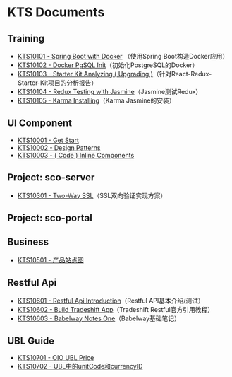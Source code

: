 # KTS Documents

## Training

* [KTS10101 - Spring Boot with Docker](/reference/3kts-works/31training/kts10002-spring-boot-with-docker.md) （使用Spring Boot构造Docker应用）
* [KTS10102 - Docker PgSQL Init](/reference/3kts-works/31training/kts10102-docker-pgsql-init.md)（初始化PostgreSQL的Docker）
* [KTS10103 - Starter Kit Analyzing \( Upgrading \)](/reference/3kts-works/31training/kts10103-starter-kit-analyzing-upgrading.md)（针对React-Redux-Starter-Kit项目的分析报告）
* [KTS10104 - Redux Testing with Jasmine](/reference/3kts-works/31training/kts10104-redux-testing-with-jasmine.md)（Jasmine测试Redux）
* [KTS10105 - Karma Installing](/reference/3kts-works/31training/kts10105-karma-installing.md)（Karma Jasmine的安装）

## UI Component

* [KTS10001 - Get Start](/reference/3kts-works/32ts-ui-component/kts10001-get-start.md)
* [KTS10002 - Design Patterns](/reference/3kts-works/32ts-ui-component/kts10002-design-principles.md)
* [KTS10003 - \( Code \) Inline Components](/reference/3kts-works/32ts-ui-component/kts10003-inline-components.md)

## Project: sco-server

* [KTS10301 - Two-Way SSL](/reference/3kts-works/33server-sco-server/kts10301-two-way-ssl.md)（SSL双向验证实现方案）

## Project: sco-portal

## Business

* [KTS10501 - 产品站点图](/reference/3kts-works/kts10501-chan-pin-zhan-dian-tu.md)

## Restful Api

* [KTS10601 - Restful Api Introduction](/reference/3kts-works/kts10601-restful-api-introduction.md)（Restful API基本介绍/测试）
* [KTS10602 - Build Tradeshift App](/reference/3kts-works/kts10602-build-tradeshift-app.md)（Tradeshift Restful官方引用教程）
* [KTS10603 - Babelway Notes One](/reference/3kts-works/kts10603-babelway-notes.md)（Babelway基础笔记）

## UBL Guide

* [KTS10701 - OIO UBL Price](/reference/3kts-works/37oio-ubl/kts10701-oio-ubl-price.md)
* [KTS10702 - UBL中的unitCode和currencyID](/reference/3kts-works/37oio-ubl/kts10702-ublzhong-de-unitcode-he-currencyid.md)



